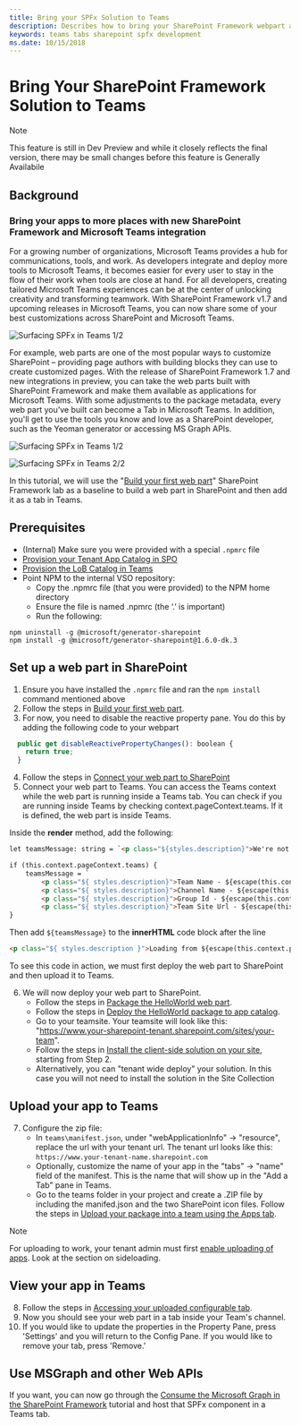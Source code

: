 ```yaml
---
title: Bring your SPFx Solution to Teams
description: Describes how to bring your SharePoint Framework webpart and use deploy it in Teams 
keywords: teams tabs sharepoint spfx development
ms.date: 10/15/2018
---
```


# Bring Your SharePoint Framework Solution to Teams


> [!Note]
> This feature is still in Dev Preview and while it closely reflects the final version, there may be small changes before this feature is Generally Availabile

## Background

### Bring your apps to more places with new SharePoint Framework and Microsoft Teams integration 
 
For a growing number of organizations, Microsoft Teams provides a hub for communications, tools, and work.  As developers integrate and deploy more tools to Microsoft Teams, it becomes easier for every user to stay in the flow of their work when tools are close at hand.  For all developers, creating tailored Microsoft Teams experiences can be at the center of unlocking creativity and transforming teamwork. With SharePoint Framework v1.7 and upcoming releases in Microsoft Teams, you can now share some of your best customizations across SharePoint and Microsoft Teams. 

![Surfacing SPFx in Teams 1/2](~/assets/images/tabs/sharepoint-in-tabs/image001.png)

For example, web parts are one of the most popular ways to customize SharePoint – providing page authors with building blocks they can use to create customized pages. With the release of SharePoint Framework 1.7 and new integrations in preview, you can take the web parts built with SharePoint Framework and make them available as applications for Microsoft Teams.  With some adjustments to the package metadata, every web part you’ve built can become a Tab in Microsoft Teams. In addition, you'll get to use the tools you know and love as a SharePoint developer, such as the Yeoman generator or accessing MS Graph APIs.

![Surfacing SPFx in Teams 1/2](~/assets/images/tabs/sharepoint-in-tabs/image013.png)

![Surfacing SPFx in Teams 2/2](~/assets/images/tabs/sharepoint-in-tabs/image014.png)

In this tutorial, we will use the "[Build your first web part](https://docs.microsoft.com/en-us/sharepoint/dev/spfx/web-parts/get-started/build-a-hello-world-web-part)" SharePoint Framework lab as a baseline to build a web part in SharePoint and then add it as a tab in Teams.

## Prerequisites

- (Internal) Make sure you were provided with a special `.npmrc` file
- [Provision your Tenant App Catalog in SPO](https://docs.microsoft.com/en-us/sharepoint/use-app-catalog)
- [Provision the LoB Catalog in Teams](https://docs.microsoft.com/en-us/microsoftteams/tenant-apps-catalog-teams)
- Point NPM to the internal VSO repository:
    - Copy the .npmrc file (that you were provided) to the NPM home directory
    - Ensure the file is named .npmrc (the ‘.’ is important)
    - Run the following:

```
npm uninstall -g @microsoft/generator-sharepoint
npm install -g @microsoft/generator-sharepoint@1.6.0-dk.3
```


## Set up a web part in SharePoint

1. Ensure you have installed the `.npmrc` file and ran the `npm install` command mentioned above
2. Follow the steps in [Build your first web part](https://docs.microsoft.com/en-us/sharepoint/dev/spfx/web-parts/get-started/build-a-hello-world-web-part).
3. For now, you need to disable the reactive property pane.  You do this by adding the following code to your webpart

```javascript
  public get disableReactivePropertyChanges(): boolean {
    return true;
  }
```

4. Follow the steps in [Connect your web part to SharePoint](https://docs.microsoft.com/en-us/sharepoint/dev/spfx/web-parts/get-started/connect-to-sharepoint)
5. Connect your web part to Teams. You can access the Teams context while the web part is running inside a Teams tab. You can check if you are running inside Teams by checking context.pageContext.teams. If it is defined, the web part is inside Teams.

Inside the **render** method, add the following:

```html
let teamsMessage: string = `<p class="${styles.description}">We're not in Teams.</p>`;

if (this.context.pageContext.teams) {
    teamsMessage = `
        <p class="${ styles.description}">Team Name - ${escape(this.context.pageContext.teams.teamName)}</p>
        <p class="${ styles.description}">Channel Name - ${escape(this.context.pageContext.teams.channelName)}</p>
        <p class="${ styles.description}">Group Id - ${escape(this.context.pageContext.teams.groupId)}</p>
        <p class="${ styles.description}">Team Site Url - ${escape(this.context.pageContext.teams.teamSiteUrl)}</p>`;
}
```

Then add `${teamsMessage}` to the **innerHTML** code block after the line

```html
<p class="${ styles.description }">Loading from ${escape(this.context.pageContext.web.title)}</p>:
```

To see this code in action, we must first deploy the web part to SharePoint and then upload it to Teams.

6. We will now deploy your web part to SharePoint.
    * Follow the steps in [Package the HelloWorld web part](https://docs.microsoft.com/en-us/sharepoint/dev/spfx/web-parts/get-started/serve-your-web-part-in-a-sharepoint-page#package-the-helloworld-web-part).
    * Follow the steps in [Deploy the HelloWorld package to app catalog](https://docs.microsoft.com/en-us/sharepoint/dev/spfx/web-parts/get-started/serve-your-web-part-in-a-sharepoint-page#deploy-the-helloworld-package-to-app-catalog).
    * Go to your teamsite. Your teamsite will look like this: "https://www.your-sharepoint-tenant.sharepoint.com/sites/your-team".
    * Follow the steps in [Install the client-side solution on your site](https://docs.microsoft.com/en-us/sharepoint/dev/spfx/web-parts/get-started/serve-your-web-part-in-a-sharepoint-page#install-the-client-side-solution-on-your-site), starting from Step 2.
    * Alternatively, you can "tenant wide deploy" your solution. In this case you will not need to install the solution in the Site Collection

## Upload your app to Teams

7. Configure the zip file:
    * In `teams\manifest.json`, under "webApplicationInfo" → "resource", replace the url with your tenant url. The tenant url looks like this: `https://www.your-tenant-name.sharepoint.com`
    * Optionally, customize the name of your app in the "tabs" → "name" field of the manifest. This is the name that will show up in the "Add a Tab" pane in Teams.
    * Go to the teams folder in your project and create a .ZIP file by including the manifed.json and the two SharePoint icon files. Follow the steps in [Upload your package into a team using the Apps tab](https://docs.microsoft.com/en-us/microsoftteams/platform/concepts/apps/apps-upload). 
    
> [!Note]
> For uploading to work, your tenant admin must first [enable uploading of apps](https://docs.microsoft.com/en-us/microsoftteams/admin-settings). Look at the section on sideloading.

## View your app in Teams

8. Follow the steps in [Accessing your uploaded configurable tab](https://docs.microsoft.com/en-us/microsoftteams/platform/concepts/apps/apps-upload#accessing-your-uploaded-configurable-tab).
9. Now you should see your web part in a tab inside your Team's channel.
10. If you would like to update the properties in the Property Pane, press 'Settings' and you will return to the Config Pane. If you would like to remove your tab, press 'Remove.'

## Use MSGraph and other Web APIs

If you want, you can now go through the [Consume the Microsoft Graph in the SharePoint Framework](https://docs.microsoft.com/en-us/sharepoint/dev/spfx/use-aad-tutorial) tutorial and host that SPFx component in a Teams tab.